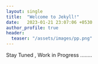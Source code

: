 ```yaml
---
layout: single
title:  "Welcome to Jekyll!"
date:   2023-01-21 23:07:06 +0530
author_profile: true
header:
  teaser: "/assets/images/pp.png"
---
```



Stay Tuned , Work in Progress ........



